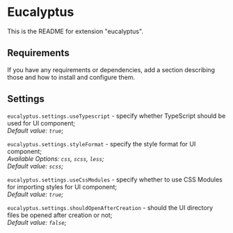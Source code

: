 # Eucalyptus

This is the README for extension "eucalyptus".

## Requirements

If you have any requirements or dependencies, add a section describing those and how to install and configure them.

## Settings
`eucalyptus.settings.useTypescript` - specify whether TypeScript should be used for UI component;  
_Default value: `true`_;

`eucalyptus.settings.styleFormat` - specify the style format for UI component;  
_Available Options: `css`, `scss`, `less`;_  
_Default value: `scss`;_
        
`eucalyptus.settings.useCssModules` - specify whether to use CSS Modules for importing styles for UI component;  
_Default value: `true`;_
        
`eucalyptus.settings.shouldOpenAfterCreation` - should the UI directory files be opened after creation or not;  
_Default value: `false`;_
